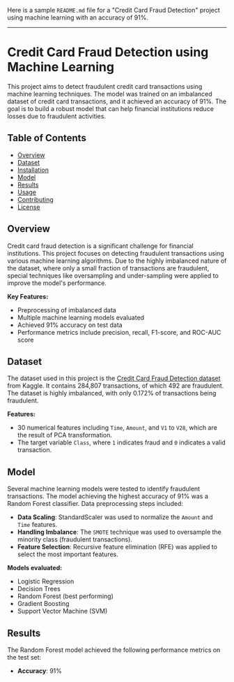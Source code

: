 Here is a sample `README.md` file for a "Credit Card Fraud Detection" project using machine learning with an accuracy of 91%.

---

# Credit Card Fraud Detection using Machine Learning

This project aims to detect fraudulent credit card transactions using machine learning techniques. The model was trained on an imbalanced dataset of credit card transactions, and it achieved an accuracy of 91%. The goal is to build a robust model that can help financial institutions reduce losses due to fraudulent activities.

## Table of Contents

- [Overview](#overview)
- [Dataset](#dataset)
- [Installation](#installation)
- [Model](#model)
- [Results](#results)
- [Usage](#usage)
- [Contributing](#contributing)
- [License](#license)

## Overview

Credit card fraud detection is a significant challenge for financial institutions. This project focuses on detecting fraudulent transactions using various machine learning algorithms. Due to the highly imbalanced nature of the dataset, where only a small fraction of transactions are fraudulent, special techniques like oversampling and under-sampling were applied to improve the model's performance.

**Key Features:**

- Preprocessing of imbalanced data
- Multiple machine learning models evaluated
- Achieved 91% accuracy on test data
- Performance metrics include precision, recall, F1-score, and ROC-AUC score

## Dataset

The dataset used in this project is the [Credit Card Fraud Detection dataset](https://www.kaggle.com/mlg-ulb/creditcardfraud) from Kaggle. It contains 284,807 transactions, of which 492 are fraudulent. The dataset is highly imbalanced, with only 0.172% of transactions being fraudulent.

**Features:**

- 30 numerical features including `Time`, `Amount`, and `V1` to `V28`, which are the result of PCA transformation.
- The target variable `Class`, where `1` indicates fraud and `0` indicates a valid transaction.

## Model

Several machine learning models were tested to identify fraudulent transactions. The model achieving the highest accuracy of 91% was a Random Forest classifier. Data preprocessing steps included:

- **Data Scaling**: StandardScaler was used to normalize the `Amount` and `Time` features.
- **Handling Imbalance**: The `SMOTE` technique was used to oversample the minority class (fraudulent transactions).
- **Feature Selection**: Recursive feature elimination (RFE) was applied to select the most important features.

**Models evaluated:**

- Logistic Regression
- Decision Trees
- Random Forest (best performing)
- Gradient Boosting
- Support Vector Machine (SVM)

## Results

The Random Forest model achieved the following performance metrics on the test set:

- **Accuracy**: 91%

